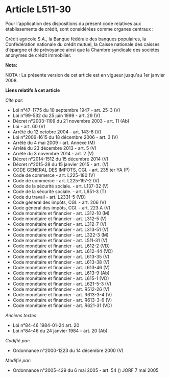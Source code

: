 # Article L511-30

Pour l'application des dispositions du présent code relatives aux établissements de crédit, sont considérées comme organes
centraux :

Crédit agricole S.A., la Banque fédérale des banques populaires, la Confédération nationale du crédit mutuel, la Caisse
nationale des caisses d'épargne et de prévoyance ainsi que la Chambre syndicale des sociétés anonymes de crédit immobilier.

**Nota:**

NOTA : La présente version de cet article est en vigueur jusqu'au 1er janvier 2008.

**Liens relatifs à cet article**

_Cité par_:

  - Loi n°47-1775 du 10 septembre 1947 - art. 25-3 (V)
  - Loi n°99-532 du 25 juin 1999 - art. 29 (V)
  - Décret n°2003-1109 du 21 novembre 2003 - art. 11 (Ab)
  - Loi - art. 60 (V)
  - Arrêté du 12 octobre 2004 - art. 143-6 (V)
  - Loi n°2006-1615 du 18 décembre 2006 - art. 3 (V)
  - Arrêté du 4 mai 2009 - art. Annexe (M)
  - Arrêté du 23 décembre 2013 - art. 5 (V)
  - Arrêté du 3 novembre 2014 - art. 2 (V)
  - Décret n°2014-1512 du 15 décembre 2014 (V)
  - Décret n°2015-28 du 15 janvier 2015 - art. (V)
  - CODE GENERAL DES IMPOTS, CGI. - art. 235 ter YA (P)
  - Code de commerce - art. L225-180 (V)
  - Code de commerce - art. L225-197-2 (V)
  - Code de la sécurité sociale. - art. L137-32 (V)
  - Code de la sécurité sociale. - art. L651-3 (T)
  - Code du travail - art. L2331-5 (VD)
  - Code général des impôts, CGI. - art. 206 (V)
  - Code général des impôts, CGI. - art. 223 A (V)
  - Code monétaire et financier - art. L312-10 (M)
  - Code monétaire et financier - art. L312-5 (V)
  - Code monétaire et financier - art. L312-7 (V)
  - Code monétaire et financier - art. L313-51 (V)
  - Code monétaire et financier - art. L322-3 (M)
  - Code monétaire et financier - art. L511-31 (V)
  - Code monétaire et financier - art. L612-2 (VD)
  - Code monétaire et financier - art. L612-44 (VD)
  - Code monétaire et financier - art. L613-35 (V)
  - Code monétaire et financier - art. L613-38 (V)
  - Code monétaire et financier - art. L613-46 (V)
  - Code monétaire et financier - art. L613-9 (Ab)
  - Code monétaire et financier - art. L615-1 (VD)
  - Code monétaire et financier - art. L621-5-3 (V)
  - Code monétaire et financier - art. R512-26 (V)
  - Code monétaire et financier - art. R613-3-4 (V)
  - Code monétaire et financier - art. R613-3-6 (V)
  - Code monétaire et financier - art. R621-31 (VD)

_Anciens textes_:

  - Loi n°84-46 1984-01-24 art. 20
  - Loi n°84-46 du 24 janvier 1984 - art. 20 (Ab)

_Codifié par_:

  - Ordonnance n°2000-1223 du 14 décembre 2000 (V)

_Modifié par_:

  - Ordonnance n°2005-429 du 6 mai 2005 - art. 54 () JORF 7 mai 2005
